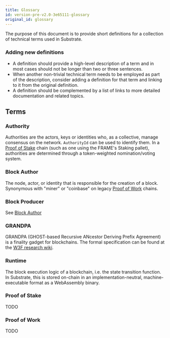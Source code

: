 ```yaml
---
title: Glossary
id: version-pre-v2.0-3e65111-glossary
original_id: glossary
---
```


The purpose of this document is to provide short definitions for a collection of technical terms used in Substrate.

### Adding new definitions

* A definition should provide a high-level description of a term and in most cases should not be longer than two or three sentences.
* When another non-trivial technical term needs to be employed as part of the description, consider adding a definition for that term and linking to it from the original definition.
* A definition should be complemented by a list of links to more detailed documentation and related topics.

## Terms

### Authority

Authorities are the actors, keys or identities who, as a collective, manage consensus on the network. `AuthorityId` can be used to identify them. In a [Proof of Stake](#proof-of-stake) chain (such as one using the FRAME's Staking pallet), authorities are determined through a token-weighted nomination/voting system.

### Block Author

The node, actor, or identity that is responsible for the creation of a block. Synonymous with "miner" or "coinbase" on legacy [Proof of Work](#proof-of-work) chains.

### Block Producer

See [Block Author](#block-author)

### GRANDPA

GRANDPA (GHOST-based Recursive ANcestor Deriving Prefix Agreement) is a finality gadget for blockchains. The formal specification can be found at the [W3F research wiki](https://research.web3.foundation/en/latest/polkadot/GRANDPA/).

### Runtime

The block execution logic of a blockchain, i.e. the state transition function. In Substrate, this is stored on-chain in an implementation-neutral, machine-executable format as a WebAssembly binary.

### Proof of Stake

TODO

### Proof of Work

TODO

